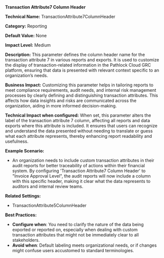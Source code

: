 **Transaction Attribute7 Column Header**

**Technical Name:** TransactionAttribute7ColumnHeader

**Category:** Reporting

**Default Value:** None

**Impact Level:** Medium

**Description:**
This parameter defines the column header name for the transaction attribute 7 in various reports and exports. It is used to customize the display of transaction-related information in the Pathlock Cloud GRC platform, ensuring that data is presented with relevant context specific to an organization’s needs.

**Business Impact:**
Customizing this parameter helps in tailoring reports to meet compliance requirements, audit needs, and internal risk management processes by clearly defining and distinguishing transaction attributes. This affects how data insights and risks are communicated across the organization, aiding in more informed decision-making.

**Technical Impact when configured:**
When set, this parameter alters the label of the transaction attribute 7 column, affecting all reports and data exports where this attribute is included. It ensures that users can recognize and understand the data presented without needing to translate or guess what each attribute represents, thereby enhancing report readability and usefulness.

**Example Scenario:**
- An organization needs to include custom transaction attributes in their audit reports for better traceability of actions within their financial system. By configuring 'Transaction Attribute7 Column Header' to "Invoice Approval Level", the audit reports will now include a column with this specific header, making it clear what the data represents to auditors and internal review teams.

**Related Settings:**
- TransactionAttribute5ColumnHeader

**Best Practices:** 
- **Configure when**: You need to clarify the nature of the data being exported or reported on, especially when dealing with custom transaction attributes that might not be immediately clear to all stakeholders.
- **Avoid when**: Default labeling meets organizational needs, or if changes might confuse users accustomed to standard terminologies.
